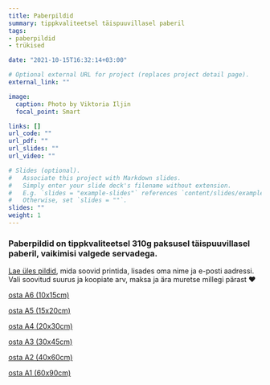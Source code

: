 ```yaml
---
title: Paberpildid
summary: tippkvaliteetsel täispuuvillasel paberil
tags:
- paberpildid
- trükised

date: "2021-10-15T16:32:14+03:00"

# Optional external URL for project (replaces project detail page).
external_link: ""

image:
  caption: Photo by Viktoria Iljin
  focal_point: Smart

links: []
url_code: ""
url_pdf: ""
url_slides: ""
url_video: ""

# Slides (optional).
#   Associate this project with Markdown slides.
#   Simply enter your slide deck's filename without extension.
#   E.g. `slides = "example-slides"` references `content/slides/example-slides.md`.
#   Otherwise, set `slides = ""`.
slides: ""
weight: 1
---
```

### Paberpildid on tippkvaliteetsel 310g paksusel täispuuvillasel paberil, vaikimisi valgede servadega.

[Lae üles pildid](https://www.dropbox.com/request/YulJbiklGcffXMoB7DFo), mida soovid printida, lisades oma nime ja e-posti aadressi. Vali soovitud suurus ja koopiate arv, maksa ja ära muretse millegi pärast ❤️

<a data-dpd-type="button" data-text="osta A6 (10х15сm)" data-variant="price-right" data-button-size="dpd-large" data-bg-color="ed11cc" data-bg-color-hover="ff1ff6" data-text-color="ffffff" data-pr-bg-color="ffffff" data-pr-color="000000" data-lightbox="1" href="https://lastefoto-ee.dpdcart.com/cart/add?product_id=216910&amp;method_id=236431">osta A6 (10х15сm)</a><script src="https://lastefoto-ee.dpdcart.com/dpd.js"></script>

<a data-dpd-type="button" data-text="osta А5 (15х20сm)" data-variant="price-right" data-button-size="dpd-large" data-bg-color="ed11cc" data-bg-color-hover="ff1ff6" data-text-color="ffffff" data-pr-bg-color="ffffff" data-pr-color="000000" data-lightbox="1" href="https://lastefoto-ee.dpdcart.com/cart/add?product_id=216911&amp;method_id=236432">osta А5 (15х20сm)</a><script src="https://lastefoto-ee.dpdcart.com/dpd.js"></script>

<a data-dpd-type="button" data-text="osta А4 (20х30сm)" data-variant="price-right" data-button-size="dpd-large" data-bg-color="ed11cc" data-bg-color-hover="ff1ff6" data-text-color="ffffff" data-pr-bg-color="ffffff" data-pr-color="000000" data-lightbox="1" href="https://lastefoto-ee.dpdcart.com/cart/add?product_id=216912&amp;method_id=236433">osta А4 (20х30сm)</a><script src="https://lastefoto-ee.dpdcart.com/dpd.js"></script>

<a data-dpd-type="button" data-text="osta А3 (30х45сm)" data-variant="price-right" data-button-size="dpd-large" data-bg-color="ed11cc" data-bg-color-hover="ff1ff6" data-text-color="ffffff" data-pr-bg-color="ffffff" data-pr-color="000000" data-lightbox="1" href="https://lastefoto-ee.dpdcart.com/cart/add?product_id=216913&amp;method_id=236434">osta А3 (30х45сm)</a><script src="https://lastefoto-ee.dpdcart.com/dpd.js"></script>

<a data-dpd-type="button" data-text="osta А2 (40х60сm)" data-variant="price-right" data-button-size="dpd-large" data-bg-color="ed11cc" data-bg-color-hover="ff1ff6" data-text-color="ffffff" data-pr-bg-color="ffffff" data-pr-color="000000" data-lightbox="1" href="https://lastefoto-ee.dpdcart.com/cart/add?product_id=216914&amp;method_id=236435">osta А2 (40х60сm)</a><script src="https://lastefoto-ee.dpdcart.com/dpd.js"></script>

<a data-dpd-type="button" data-text="osta А1 (60х90сm)" data-variant="price-right" data-button-size="dpd-large" data-bg-color="ed11cc" data-bg-color-hover="ff1ff6" data-text-color="ffffff" data-pr-bg-color="ffffff" data-pr-color="000000" data-lightbox="1" href="https://lastefoto-ee.dpdcart.com/cart/add?product_id=216915&amp;method_id=236436">osta А1 (60х90сm)</a><script src="https://lastefoto-ee.dpdcart.com/dpd.js"></script>
